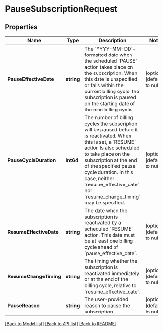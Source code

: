 # PauseSubscriptionRequest

## Properties
Name | Type | Description | Notes
------------ | ------------- | ------------- | -------------
**PauseEffectiveDate** | **string** | The &#x60;YYYY-MM-DD&#x60;-formatted date when the scheduled &#x60;PAUSE&#x60; action takes place on the subscription.  When this date is unspecified or falls within the current billing cycle, the subscription is paused on the starting date of the next billing cycle. | [optional] [default to null]
**PauseCycleDuration** | **int64** | The number of billing cycles the subscription will be paused before it is reactivated.   When this is set, a &#x60;RESUME&#x60; action is also scheduled to take place on the subscription at  the end of the specified pause cycle duration. In this case, neither &#x60;resume_effective_date&#x60;  nor &#x60;resume_change_timing&#x60; may be specified. | [optional] [default to null]
**ResumeEffectiveDate** | **string** | The date when the subscription is reactivated by a scheduled &#x60;RESUME&#x60; action.  This date must be at least one billing cycle ahead of &#x60;pause_effective_date&#x60;. | [optional] [default to null]
**ResumeChangeTiming** | **string** | The timing whether the subscription is reactivated immediately or at the end of the billing cycle, relative to  &#x60;resume_effective_date&#x60;. | [optional] [default to null]
**PauseReason** | **string** | The user-provided reason to pause the subscription. | [optional] [default to null]

[[Back to Model list]](../README.md#documentation-for-models) [[Back to API list]](../README.md#documentation-for-api-endpoints) [[Back to README]](../README.md)


